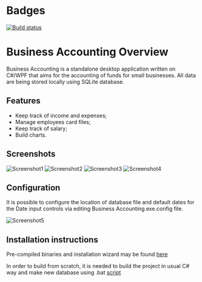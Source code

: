 # Badges

[![Build status](https://ci.appveyor.com/api/projects/status/hnjj82rhfae58yue/branch/master?svg=true)](https://ci.appveyor.com/project/kungfux/business-accounting/branch/master)

# Business Accounting Overview

Business Accounting is a standalone desktop application written on C#/WPF that aims for the accounting of funds for small businesses. All data are being stored locally using SQLite database.

## Features

* Keep track of income and expenses;
* Manage employees card files;
* Keep track of salary;
* Build charts.

## Screenshots

![Screenshot1](https://cloud.githubusercontent.com/assets/10548881/25675193/41c852f8-3046-11e7-8dfb-35ed550ee9c2.png)
![Screenshot2](https://cloud.githubusercontent.com/assets/10548881/25675189/3d46183c-3046-11e7-99e4-e4d850deabba.png)
![Screenshot3](https://cloud.githubusercontent.com/assets/10548881/25675207/49457f10-3046-11e7-9c86-0901bc8c01e9.png)
![Screenshot4](https://cloud.githubusercontent.com/assets/10548881/25675213/4b64e362-3046-11e7-8056-4da16bc4dcaa.png)

## Configuration

It is possible to configure the location of database file and default dates for the Date input controls via editing Business Accounting.exe.config file.

![Screenshot5](https://cloud.githubusercontent.com/assets/10548881/25675219/4d9a0d38-3046-11e7-9a20-06de993f4428.png)

## Installation instructions

Pre-compiled binaries and installation wizard may be found [here](https://github.com/kungfux/business-accounting/releases)

In order to build from scratch, it is needed to build the project in usual C# way and make new database using .bat [script](https://github.com/kungfux/business-accounting/blob/master/Database/makefile.bat)
